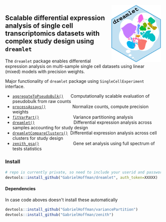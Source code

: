 
<img src="man/figures/logo.png" align="right" alt="" width="160" />

## Scalable differential expression analysis of single cell transcriptomics datasets with complex study design using `dreamlet` 

The `dreamlet` package enables differential expression analysis on multi-sample single cell datasets using linear (mixed) models with precision weights.

Major functionality of `dreamlet` package using `SingleCellExperiment` interface.

+ [`aggregateToPseudoBulk()`](https://gabrielhoffman.github.io/dreamlet/reference/aggregateToPseudoBulk.html)      Computationally scalable evaluation of pseudobulk from raw counts
+ [`processAssays()`](https://gabrielhoffman.github.io/dreamlet/reference/processAssays.html)                      Normalize counts, compute precision weights
+ [`fitVarPart()`](https://gabrielhoffman.github.io/dreamlet/reference/fitVarPart.html)                            Variance partitioning analysis
+ [`dreamlet()`](https://gabrielhoffman.github.io/dreamlet/reference/dreamlet.html)                                Differential expression analysis across samples accounting for study design
+ [`dreamletCompareClusters()`](https://gabrielhoffman.github.io/dreamlet/reference/dreamletCompareClusters.html)  Differential expression analysis across cell clusters  for study design
+ [`zenith_gsa()`](https://gabrielhoffman.github.io/dreamlet/reference/zenith_gsa.html)                            Gene set analysis using full spectrum of tests statistics


### Install
```r
# repo is currently private, so need to include your userid and password
devtools::install_github("GabrielHoffman/dreamlet", auth_token=XXXXX)
```

#### Dependencies
In case code aboves doesn't install these automatically
```r
devtools::install_github("GabrielHoffman/variancePartition")
devtools::install_github("GabrielHoffman/zenith")
```


